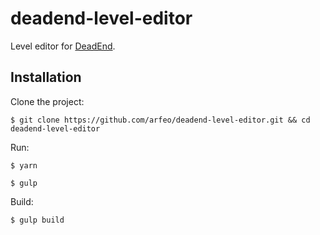 # deadend-level-editor

Level editor for [DeadEnd](https://github.com/arfeo/DeadEnd).

## Installation

Clone the project:

```
$ git clone https://github.com/arfeo/deadend-level-editor.git && cd deadend-level-editor
```

Run:

```
$ yarn
```

```
$ gulp
```

Build:

```
$ gulp build
```
